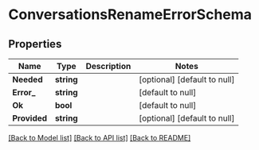 # ConversationsRenameErrorSchema

## Properties
Name | Type | Description | Notes
------------ | ------------- | ------------- | -------------
**Needed** | **string** |  | [optional] [default to null]
**Error_** | **string** |  | [default to null]
**Ok** | **bool** |  | [default to null]
**Provided** | **string** |  | [optional] [default to null]

[[Back to Model list]](../README.md#documentation-for-models) [[Back to API list]](../README.md#documentation-for-api-endpoints) [[Back to README]](../README.md)


